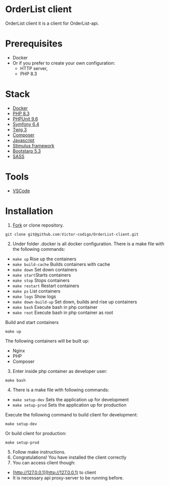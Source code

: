 # OrderList client
OrderList client it is a client for OrderList-api.

# Prerequisites
- Docker
- Or if you prefer to create your own configuration:
	- HTTP server,
	- PHP 8.3

# Stack

- [Docker](https://www.docker.com/)
- [PHP 8.3](https://www.php.net/)
- [PHPUnit 9.6](https://phpunit.de/index.html)
- [Symfony 6.4](https://symfony.com/)
- [Twig 3](https://twig.symfony.com/)
- [Composer](https://getcomposer.org/)
- [Javascript](https://developer.mozilla.org/en-US/docs/Web/JavaScript)
- [Stimulus framework](https://stimulus.hotwired.dev/)
- [Bootstarp 5.3](https://getbootstrap.com/)
- [SASS](https://sass-lang.com/)

# Tools
- [VSCode](https://code.visualstudio.com/)

# Installation
1. [Fork](https://github.com/Victor-codigo/OrderList-client/fork) or clone repository.
```
git clone git@github.com:Victor-codigo/OrderList-client.git
```

2.  Under folder .docker is all docker configuration. There is a make file with the following commands:

- `make up` Rise up the containers
- `make build-cache` Builds containers with cache
- `make down` Set down containers
- `make start`Starts containers
- `make stop` Stops containers
- `make restart` Restart containers
- `make ps` List containers
- `make logs`  Show logs
- `make down-build-up` Set down, builds and rise up containers
- `make bash` Execute bash in php container
- `make root` Execute bash in php container as root

Build and start containers
```
make up
```
The following containers will be built up:

-   Nginx
-   PHP
-   Composer

3. Enter inside php container as developer user:
```
make bash
```
4.  There is a make file with following commands:
   - `make setup-dev` Sets the application up for development
   - `make setup-prod` Sets the application up for production

Execute the following command to build client for development:
```
make setup-dev
```
Or build client for production:
```
make setup-prod
```

5.  Follow make instructions.
6.  Congratulations! You have installed the client correctly
7.  You can access client though:
-   [http://127.0.0.1](http://127.0.0.1) to client
- It is necessary api proxy-server to be running before.
